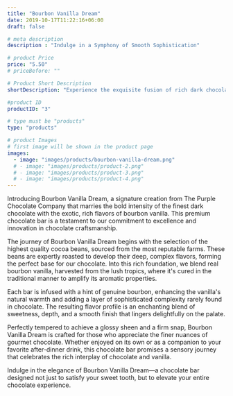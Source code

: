 ```yaml
---
title: "Bourbon Vanilla Dream"
date: 2019-10-17T11:22:16+06:00
draft: false

# meta description
description : "Indulge in a Symphony of Smooth Sophistication"

# product Price
price: "5.50"
# priceBefore: ""

# Product Short Description
shortDescription: "Experience the exquisite fusion of rich dark chocolate and aromatic bourbon vanilla in our Bourbon Vanilla Dream. Each bite offers a luxurious escape into a world of creamy texture and deep, intoxicating vanilla tones, crafted for the true chocolate aficionado."

#product ID
productID: "3"

# type must be "products"
type: "products"

# product Images
# first image will be shown in the product page
images:
  - image: "images/products/bourbon-vanilla-dream.png"
  # - image: "images/products/product-2.png"
  # - image: "images/products/product-3.png"
  # - image: "images/products/product-4.png"
---
```


Introducing Bourbon Vanilla Dream, a signature creation from The Purple Chocolate Company that marries the bold intensity of the finest dark chocolate with the exotic, rich flavors of bourbon vanilla. This premium chocolate bar is a testament to our commitment to excellence and innovation in chocolate craftsmanship.

The journey of Bourbon Vanilla Dream begins with the selection of the highest quality cocoa beans, sourced from the most reputable farms. These beans are expertly roasted to develop their deep, complex flavors, forming the perfect base for our chocolate. Into this rich foundation, we blend real bourbon vanilla, harvested from the lush tropics, where it's cured in the traditional manner to amplify its aromatic properties.

Each bar is infused with a hint of genuine bourbon, enhancing the vanilla's natural warmth and adding a layer of sophisticated complexity rarely found in chocolate. The resulting flavor profile is an enchanting blend of sweetness, depth, and a smooth finish that lingers delightfully on the palate.

Perfectly tempered to achieve a glossy sheen and a firm snap, Bourbon Vanilla Dream is crafted for those who appreciate the finer nuances of gourmet chocolate. Whether enjoyed on its own or as a companion to your favorite after-dinner drink, this chocolate bar promises a sensory journey that celebrates the rich interplay of chocolate and vanilla.

Indulge in the elegance of Bourbon Vanilla Dream—a chocolate bar designed not just to satisfy your sweet tooth, but to elevate your entire chocolate experience.
